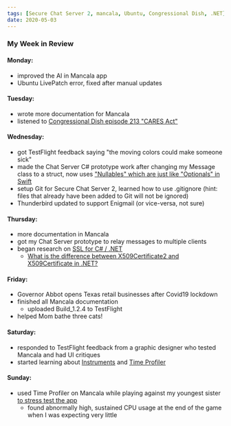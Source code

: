 ```yaml
---
tags: [Secure Chat Server 2, mancala, Ubuntu, Congressional Dish, .NET]
date: 2020-05-03
---
```

### My Week in Review
#### Monday:
- improved the AI in Mancala app
- Ubuntu LivePatch error, fixed after manual updates

#### Tuesday:
- wrote more documentation for Mancala
- listened to [Congressional Dish episode 213 "CARES Act"](https://congressionaldish.com/cd213-cares-act-the-trillions-for-covid-19-law/)

#### Wednesday:
- got TestFlight feedback saying "the moving colors could make someone sick"
- made the Chat Server C# prototype work after changing my Message class to a struct, now uses ["Nullables" which are just like "Optionals" in Swift](https://docs.microsoft.com/en-us/dotnet/csharp/language-reference/builtin-types/nullable-value-types)
- setup Git for Secure Chat Server 2, learned how to use .gitignore (hint: files that already have been added to Git will not be ignored)
- Thunderbird updated to support Enigmail (or vice-versa, not sure)

#### Thursday:
- more documentation in Mancala
- got my Chat Server prototype to relay messages to multiple clients
- began research on [SSL for C# / .NET](https://docs.microsoft.com/en-us/dotnet/framework/network-programming/certificate-selection-and-validation)
  - [What is the difference between X509Certificate2 and X509Certificate in .NET?](https://stackoverflow.com/questions/1182612/what-is-the-difference-between-x509certificate2-and-x509certificate-in-net)

#### Friday:
- Governor Abbot opens Texas retail businesses after Covid19 lockdown
- finished all Mancala documentation
  - uploaded Build_1.2.4 to TestFlight
- helped Mom bathe three cats!

#### Saturday:
- responded to TestFlight feedback from a graphic designer who tested Mancala and had UI critiques
- started learning about [Instruments](https://www.raywenderlich.com/397-instruments-tutorial-with-swift-getting-started) and [Time Profiler](https://developer.apple.com/videos/play/wwdc2016/418/)

#### Sunday:
- used Time Profiler on Mancala while playing against my youngest sister [to stress test the app](https://www.hackingwithswift.com/articles/81/how-to-find-and-fix-slow-code-using-instruments)
  - found abnormally high, sustained CPU usage at the end of the game when I was expecting very little
